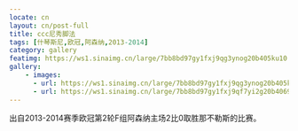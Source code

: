 ```yaml
---
locate: cn
layout: cn/post-full
title: ccc尼秀脚法
tags: [什琴斯尼,欧冠,阿森纳,2013-2014]
category: gallery
featimg: https://ws1.sinaimg.cn/large/7bb8bd97gy1fxj9qg3ynog20b405ku10.gif
gallery:
    - images:
      - url: https://ws1.sinaimg.cn/large/7bb8bd97gy1fxj9qg3ynog20b405ku10.gif
      - url: https://ws1.sinaimg.cn/large/7bb8bd97gy1fxj9qf7yi2g20b4069x6r.gif
---
```


出自2013-2014赛季欧冠第2轮F组阿森纳主场2比0取胜那不勒斯的比赛。